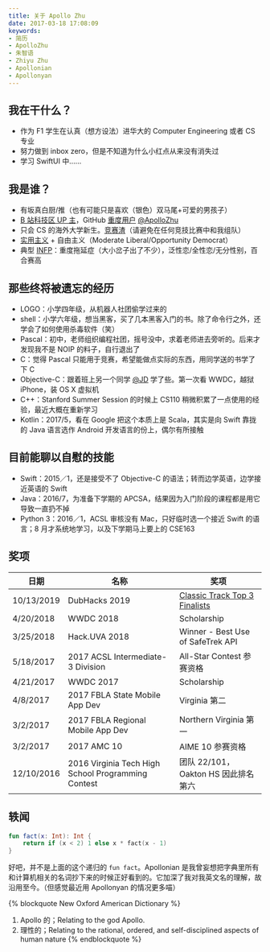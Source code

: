 ```yaml
---
title: 关于 Apollo Zhu
date: 2017-03-18 17:08:09
keywords:
- 简历
- ApolloZhu
- 朱智语
- Zhiyu Zhu
- Apollonian
- Apollonyan
---
```


## 我在干什么？

- 作为 F1 学生在认真（想方设法）进华大的 Computer Engineering 或者 CS 专业
- 努力做到 inbox zero，但是不知道为什么小红点从来没有消失过
- 学习 SwiftUI 中……

## 我是谁？

- 有坂真白厨/推（也有可能只是喜欢（银色）双马尾+可爱的男孩子）
- [B 站科技区 UP 主](https://space.bilibili.com/14767902)，GitHub [重度用户](https://profile-summary-for-github.com/user/ApolloZhu) [@ApolloZhu](https://github.com/ApolloZhu)
- 只会 CS 的海外大学新生。[竞赛渣](https://leetcode.com/apollozhu/)（请避免在任何竞技比赛中和我组队）
- [实用主义](http://www.politiscales.net/zh_CN/results/?e1=40&e0=31&s1=24&s0=64&m1=14&m0=48&b0=90&b1=5&c1=26&c0=45&t0=14&t1=52&p1=31&p0=29&femi=62&j0=40&j1=45&anar=100&comp=67&prag=100) + 自由主义（Moderate Liberal/Opportunity Democrat）
- 典型 [INFP](https://www.16personalities.com/profiles/dd6be34bf86b1)：重度拖延症（大小岔子出了不少），泛性恋/全性恋/无分性别，百合赛高

## 那些终将被遗忘的经历

- LOGO：小学四年级，从机器人社团偷学过来的
- shell：小学六年级，想当黑客，买了几本黑客入门的书。除了命令行之外，还学会了如何使用杀毒软件（笑）
- Pascal：初中，老师组织编程社团，摇号没中，求着老师进去旁听的。后来才发现我不是 NOIP 的料子，自行退出了
- C：觉得 Pascal 只能用于竞赛，希望能做点实际的东西，用同学送的书学了下 C
- Objective-C：跟着班上另一个同学 [@JD](https://github.com/JDScript) 学了些。第一次看 WWDC，越狱 iPhone，装 OS X 虚拟机
- C++：Stanford Summer Session 的时候上 CS110 稍微积累了一点使用的经验，最近大概在重新学习
- Kotlin：2017/5，看在 Google 把这个本质上是 Scala，其实是向 Swift 靠拢的 Java 语言选作 Android 开发语言的份上，偶尔有所接触

## 目前能聊以自慰的技能

- Swift：2015／1，还是接受不了 Objective-C 的语法；转而边学英语，边学接近英语的 Swift
- Java：2016/7，为准备下学期的 APCSA，结果因为入门阶段的课程都是用它导致一直扔不掉
- Python 3：2016／1，ACSL 审核没有 Mac，只好临时选一个接近 Swift 的语言；8 月才系统地学习，以及下学期马上要上的 CSE163

## 奖项

|日期|名称|奖项|
|--|--|--|
|10/13/2019|DubHacks 2019|[Classic Track Top 3 Finalists](https://twitter.com/dubhacks/status/1183494524753960960?s=21)|
|4/20/2018|WWDC 2018|Scholarship|
|3/25/2018|Hack.UVA 2018|Winner - Best Use of SafeTrek API|
|5/18/2017|2017 ACSL Intermediate-3 Division|All-Star Contest 参赛资格|
|4/21/2017|WWDC 2017|Scholarship|
|4/8/2017|2017 FBLA State Mobile App Dev|Virginia 第二|
|3/2/2017|2017 FBLA Regional Mobile App Dev|Northern Virginia 第一|
|3/2/2017|2017 AMC 10|AIME 10 参赛资格|
|12/10/2016|2016 Virginia Tech High School Programming Contest|团队 22/101，Oakton HS 因此排名第六|

## 轶闻

```Kotlin
fun fact(x: Int): Int {
    return if (x < 2) 1 else x * fact(x - 1)
}
```

好吧，并不是上面的这个递归的 `fun fact`。Apollonian 是我曾妄想把字典里所有和计算机相关的名词抄下来的时候正好看到的。它加深了我对我英文名的理解，故沿用至今。（但感觉最近用 Apollonyan 的情况更多喵）

{% blockquote New Oxford American Dictionary %}
1. Apollo 的；Relating to the god Apollo.
2. 理性的；Relating to the rational, ordered, and self-disciplined aspects of human nature
{% endblockquote %}

